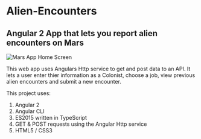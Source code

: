 # Alien-Encounters
## Angular 2 App that lets you report alien encounters on Mars

![Mars App Home Screen](http://i.imgur.com/MVgxM7Tl.png)


This web app uses Angulars Http service to get and post data to an API.
It lets a user enter thier information as a Colonist, choose a job, view previous alien encounters and submit a new encounter.

This project uses:

1. Angular 2
2. Angular CLI
3. ES2015 written in TypeScript
4. GET & POST requests using the Angular Http service
5. HTML5 / CSS3









